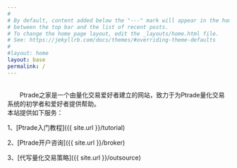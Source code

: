 ```yaml
---
#
# By default, content added below the "---" mark will appear in the home page
# between the top bar and the list of recent posts.
# To change the home page layout, edit the _layouts/home.html file.
# See: https://jekyllrb.com/docs/themes/#overriding-theme-defaults
#
#layout: home
layout: base
permalink: /
---
```


<br>
  Ptrade之家是一个由量化交易爱好者建立的网站，致力于为Ptrade量化交易系统的初学者和爱好者提供帮助。

<br>
本站提供如下服务：


1、[Ptrade入门教程]({{ site.url }}/tutorial)


2、[Ptrade开户咨询]({{ site.url }}/broker)


3、[代写量化交易策略]({{ site.url }}/outsource)

